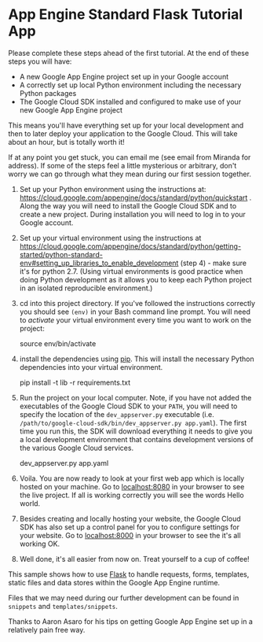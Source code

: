 # App Engine Standard Flask Tutorial App

Please complete these steps ahead of the first tutorial.
At the end of these steps you will have:
- A new Google App Engine project set up in your Google account
- A correctly set up local Python environment including the necessary Python packages
- The Google Cloud SDK installed and configured to make use of your new Google App Engine project

This means you'll have everything set up for your local development and then to later deploy your application to the Google Cloud. This will take about an hour, but is totally worth it!

If at any point you get stuck, you can email me (see email from Miranda for address).
If some of the steps feel a little mysterious or arbitrary, don't worry we can go through what they mean during our first session together.


1. Set up your Python environment using the instructions at: https://cloud.google.com/appengine/docs/standard/python/quickstart . Along the way you will need to install the Google Cloud SDK and to create a new project. During installation you will need to log in to your Google account.
2. Set up your virtual environment using the instructions at https://cloud.google.com/appengine/docs/standard/python/getting-started/python-standard-env#setting_up_libraries_to_enable_development (step 4) - make sure it's for python 2.7. (Using virtual environments is good practice when doing Python development as it allows you to keep each Python project in an isolated reproducible environment.) 
3. cd into this project directory. If you've followed the instructions correctly you should see `(env)` in your Bash command line prompt. You will need to _activate_ your virtual environment every time you want to work on the project:

    source env/bin/activate

4. install the dependencies using [pip](http://pip.readthedocs.io/en/stable/). This will install the necessary Python dependencies into your virtual environment.

    pip install -t lib -r requirements.txt
    
5. Run the project on your local computer. Note, if you have not added the executables of the Google Cloud SDK to your `PATH`, you will need to specify the location of the `dev_appserver.py` executable (i.e. `/path/to/google-cloud-sdk/bin/dev_appserver.py app.yaml`). The first time you run this, the SDK will download everything it needs to give you a local development environment that contains development versions of the various Google Cloud services.

    dev_appserver.py app.yaml
    
6. Voila. You are now ready to look at your first web app which is locally hosted on your machine. Go to [localhost:8080](http://localhost:8080) in your browser to see the live project. If all is working correctly you will see the words Hello world.

7. Besides creating and locally hosting your website, the Google Cloud SDK has also set up a control panel for you to configure settings for your website. Go to [localhost:8000](http://localhost:8080) in your browser to see the it's all working OK.
8. Well done, it's all easier from now on. Treat yourself to a cup of coffee!

This sample shows how to use [Flask](http://flask.pocoo.org/) to handle
requests, forms, templates,  static files and data stores within the Google App Engine runtime.

Files that we may need during our further development can be found in `snippets` and `templates/snippets`.

Thanks to Aaron Asaro for his tips on getting Google App Engine set up in a relatively pain free way.
